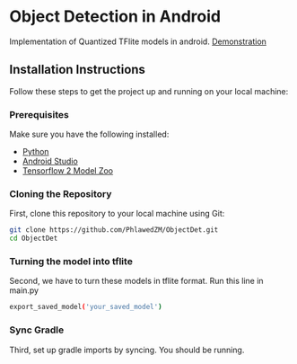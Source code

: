 # Object Detection in Android

Implementation of Quantized TFlite models in android.
[Demonstration](https://youtu.be/p8af3-unmQA)

## Installation Instructions

Follow these steps to get the project up and running on your local machine:

### Prerequisites
Make sure you have the following installed:

- [Python](https://www.python.org/)
- [Android Studio](https://developer.android.com/studio)
- [Tensorflow 2 Model Zoo](https://github.com/tensorflow/models/blob/master/research/object_detection/g3doc/tf2_detection_zoo.md)

### Cloning the Repository
First, clone this repository to your local machine using Git:

```bash
git clone https://github.com/PhlawedZM/ObjectDet.git
cd ObjectDet
```


### Turning the model into tflite
Second, we have to turn these models in tflite format. Run this line in main.py


```bash
export_saved_model('your_saved_model')
```


### Sync Gradle
Third, set up gradle imports by syncing.
You should be running.
